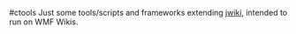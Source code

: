 #ctools
Just some tools/scripts and frameworks extending [jwiki](https://github.com/fastily/jwiki), intended to run on WMF Wikis.